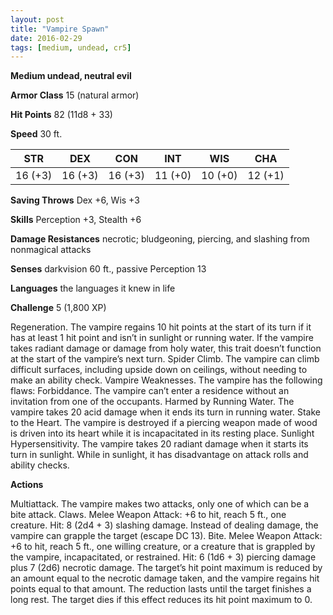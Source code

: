 ```yaml
---
layout: post
title: "Vampire Spawn"
date: 2016-02-29
tags: [medium, undead, cr5]
---
```


**Medium undead, neutral evil**

**Armor Class** 15 (natural armor)

**Hit Points** 82 (11d8 + 33)

**Speed** 30 ft.

|   STR   |   DEX   |   CON   |   INT   |   WIS   |   CHA   |
|:-----:|:-----:|:-----:|:-----:|:-----:|:-----:|
| 16 (+3) | 16 (+3) | 16 (+3) | 11 (+0) | 10 (+0) | 12 (+1) |

**Saving Throws** Dex +6, Wis +3 

**Skills** Perception +3, Stealth +6 

**Damage Resistances** necrotic; bludgeoning, piercing, and slashing from nonmagical attacks 

**Senses** darkvision 60 ft., passive Perception 13 

**Languages** the languages it knew in life 

**Challenge** 5 (1,800 XP)

 Regeneration. The vampire regains 10 hit points at the start of its turn if it has at least 1 hit point and isn’t in sunlight or running water. If the vampire takes radiant damage or damage from holy water, this trait doesn’t function at the start of the vampire’s next turn. Spider Climb. The vampire can climb difficult surfaces, including upside down on ceilings, without needing to make an ability check. Vampire Weaknesses. The vampire has the following flaws: Forbiddance. The vampire can’t enter a residence without an invitation from one of the occupants. Harmed by Running Water. The vampire takes 20 acid damage when it ends its turn in running water. Stake to the Heart. The vampire is destroyed if a piercing weapon made of wood is driven into its heart while it is incapacitated in its resting place. Sunlight Hypersensitivity. The vampire takes 20 radiant damage when it starts its turn in sunlight. While in sunlight, it has disadvantage on attack rolls and ability checks. 

**Actions** 

Multiattack. The vampire makes two attacks, only one of which can be a bite attack. Claws. Melee Weapon Attack: +6 to hit, reach 5 ft., one creature. Hit: 8 (2d4 + 3) slashing damage. Instead of dealing damage, the vampire can grapple the target (escape DC 13). Bite. Melee Weapon Attack: +6 to hit, reach 5 ft., one willing creature, or a creature that is grappled by the vampire, incapacitated, or restrained. Hit: 6 (1d6 + 3) piercing damage plus 7 (2d6) necrotic damage. The target’s hit point maximum is reduced by an amount equal to the necrotic damage taken, and the vampire regains hit points equal to that amount. The reduction lasts until the target finishes a long rest. The target dies if this effect reduces its hit point maximum to 0.